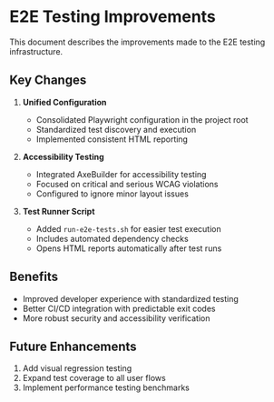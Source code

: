 # E2E Testing Improvements

This document describes the improvements made to the E2E testing infrastructure.

## Key Changes

1. **Unified Configuration**
   - Consolidated Playwright configuration in the project root
   - Standardized test discovery and execution
   - Implemented consistent HTML reporting

2. **Accessibility Testing**
   - Integrated AxeBuilder for accessibility testing
   - Focused on critical and serious WCAG violations
   - Configured to ignore minor layout issues

3. **Test Runner Script**
   - Added `run-e2e-tests.sh` for easier test execution
   - Includes automated dependency checks
   - Opens HTML reports automatically after test runs

## Benefits

- Improved developer experience with standardized testing
- Better CI/CD integration with predictable exit codes
- More robust security and accessibility verification

## Future Enhancements

1. Add visual regression testing
2. Expand test coverage to all user flows 
3. Implement performance testing benchmarks